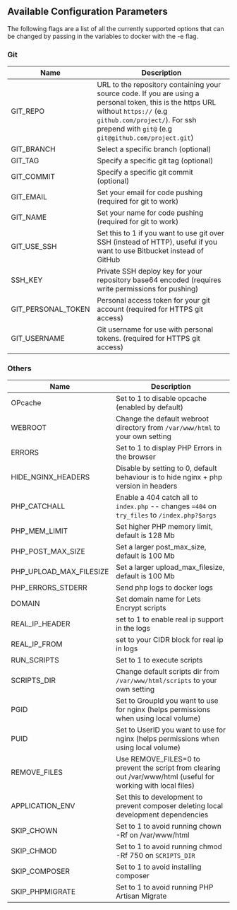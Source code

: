 ## Available Configuration Parameters
The following flags are a list of all the currently supported options that can be changed by passing in the variables to docker with the -e flag.

### Git

| Name               | Description                                                                                                                                                                                                                |
|--------------------|----------------------------------------------------------------------------------------------------------------------------------------------------------------------------------------------------------------------------|
| GIT_REPO           | URL to the repository containing your source code. If you are using a personal token, this is the https URL without `https://` (e.g `github.com/project/`). For ssh prepend with `git@` (e.g `git@github.com/project.git`) |
| GIT_BRANCH         | Select a specific branch (optional)                                                                                                                                                                                        |
| GIT_TAG            | Specify a specific git tag (optional)                                                                                                                                                                                      |
| GIT_COMMIT         | Specify a specific git commit (optional)                                                                                                                                                                                   |
| GIT_EMAIL          | Set your email for code pushing (required for git to work)                                                                                                                                                                 |
| GIT_NAME           | Set your name for code pushing (required for git to work)                                                                                                                                                                  |
| GIT_USE_SSH        | Set this to 1 if you want to use git over SSH (instead of HTTP), useful if you want to use Bitbucket instead of GitHub                                                                                                     |
| SSH_KEY            | Private SSH deploy key for your repository base64 encoded (requires write permissions for pushing)                                                                                                                         |
| GIT_PERSONAL_TOKEN | Personal access token for your git account (required for HTTPS git access)                                                                                                                                                 |
| GIT_USERNAME       | Git username for use with personal tokens. (required for HTTPS git access)                                                                                                                                                 |

### Others

| Name                    | Description                                                                                                    |
|-------------------------|----------------------------------------------------------------------------------------------------------------|
| OPcache		  | Set to 1 to disable opcache (enabled by default)                                                               |
| WEBROOT                 | Change the default webroot directory from `/var/www/html` to your own setting                                  |
| ERRORS                  | Set to 1 to display PHP Errors in the browser                                                                  |
| HIDE_NGINX_HEADERS      | Disable by setting to 0, default behaviour is to hide nginx + php version in headers                           |
| PHP_CATCHALL            | Enable a 404 catch all to `index.php` -- changes `=404` on `try_files` to `/index.php?$args`                   |
| PHP_MEM_LIMIT           | Set higher PHP memory limit, default is 128 Mb                                                                 |
| PHP_POST_MAX_SIZE       | Set a larger post_max_size, default is 100 Mb                                                                  |
| PHP_UPLOAD_MAX_FILESIZE | Set a larger upload_max_filesize, default is 100 Mb                                                            |
| PHP_ERRORS_STDERR       | Send php logs to docker logs                                                                                   |
| DOMAIN                  | Set domain name for Lets Encrypt scripts                                                                       |
| REAL_IP_HEADER          | set to 1 to enable real ip support in the logs                                                                 |
| REAL_IP_FROM            | set to your CIDR block for real ip in logs                                                                     |
| RUN_SCRIPTS             | Set to 1 to execute scripts                                                                                    |
| SCRIPTS_DIR             | Change default scripts dir from `/var/www/html/scripts` to your own setting                                    |
| PGID                    | Set to GroupId you want to use for nginx (helps permissions when using local volume)                           |
| PUID                    | Set to UserID you want to use for nginx (helps permissions when using local volume)                            |
| REMOVE_FILES            | Use REMOVE_FILES=0 to prevent the script from clearing out /var/www/html (useful for working with local files) |
| APPLICATION_ENV         | Set this to development to prevent composer deleting local development dependencies                            |
| SKIP_CHOWN              | Set to 1 to avoid running chown -Rf on /var/www/html                                                           |
| SKIP_CHMOD              | Set to 1 to avoid running chmod -Rf 750 on `SCRIPTS_DIR`                                                       |
| SKIP_COMPOSER           | Set to 1 to avoid installing composer                                                                          |
| SKIP_PHPMIGRATE           | Set to 1 to avoid running PHP Artisan Migrate   